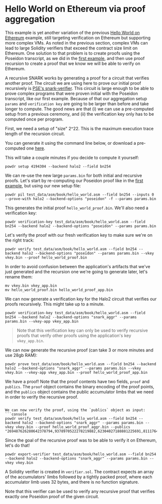 # Hello World on Ethereum via proof aggregation

This example is yet another variation of the previous [Hello World on Ethereum](./hello_world_ethereum.md)
example, still targeting verification on Ethereum but supporting more complex
VMs. As noted in the previous section, complex VMs can lead to large
Solidity verifiers that exceed the contract size limit on Ethereum. One
solution to that problem is to create proofs using the Poseidon transcript, as
we did in the [first example](./hello_world.md), and then use proof
recursion to create a proof that we know we will be able to verify on Ethereum.

A recursive SNARK works by generating a proof for a circuit that verifies
another proof. The circuit we are using here to prove our initial proof
recursively is [PSE's snark-verifier](https://github.com/privacy-scaling-explorations/snark-verifier/). This circuit is large enough
to be able to prove complex programs that were proven initial with the Poseidon
transcript, like our first example. Because of that our aggregation setup
`params` and `verification key` are going to be larger than before and take
longer to compute.  The good news are that (i) we can use a pre-computed setup
from a previous ceremony, and (ii) the verification key only has to be computed
once per program.

First, we need a setup of "size" 2^22. This is the maximum execution trace length of the recursion circuit.

You can generate it using the command line below, or download a pre-computed
one [here](https://drive.google.com/file/d/1xG_O_KqooiRR3QJno3tXIiNELSB2AQMH/view?usp=drive_link).

This will take a couple minutes if you decide to compute it yourself:
```console
powdr setup 4194304 --backend halo2 --field bn254
```

We can re-use the new large `params.bin` for both initial and recursive proofs.
Let's start by re-computing our Poseidon proof like in the [first example](./hello_world.md),
but using our new setup file:
```console
powdr pil test_data/asm/book/hello_world.asm --field bn254 --inputs 0 --prove-with halo2 --backend-options "poseidon" -f --params params.bin
```

This generates the initial proof `hello_world_proof.bin`.
We'll also need a verification key:
```console
powdr verification-key test_data/asm/book/hello_world.asm --field bn254 --backend halo2 --backend-options "poseidon" --params params.bin
```

Let's verify the proof with our fresh verification key to make sure we're on the right track:
```console
powdr verify test_data/asm/book/hello_world.asm --field bn254 --backend halo2 --backend-options "poseidon" --params params.bin --vkey vkey.bin --proof hello_world_proof.bin
```

In order to avoid confusion between the application's artifacts
that we've just generated and the recursion one we're going to generate
later, let's rename them:
```console
mv vkey.bin vkey_app.bin
mv hello_world_proof.bin hello_world_proof_app.bin
```

We can now generate a verification key for the Halo2 circuit that verifies our proofs recursively. This might take up to a minute.
```console
powdr verification-key test_data/asm/book/hello_world.asm --field bn254 --backend halo2 --backend-options "snark_aggr" --params params.bin --vkey-app vkey_app.bin
```

> Note that this verification key can only be used to verify recursive proofs that verify other proofs using the application's key `vkey_app.bin`.

We can now generate the recursive proof (can take 3 or more minutes and use 28gb RAM):
```console
powdr prove test_data/asm/book/hello_world.asm --field bn254 --backend halo2 --backend-options "snark_aggr" --params params.bin --vkey vkey.bin --vkey-app vkey_app.bin --proof hello_world_proof_app.bin
```

We have a proof! Note that the proof contents have two fields, `proof` and
`publics`.  The `proof` object contains the binary encoding of the proof
points, and the `publics` object contains the public accumulator limbs that we
need in order to verify the recursive proof.

```

We can now verify the proof, using the `publics` object as input:
```console
powdr verify test_data/asm/book/hello_world.asm --field bn254 --backend halo2 --backend-options "snark_aggr" --params params.bin --vkey vkey.bin --proof hello_world_proof_aggr.bin --publics "269487626280642378794,9378970522278219882,62304027188881225691,811176493438944,234778270138968319485,3212529982775999134,171155758373806079356,207910400337448,188563849779606300850,155626297629081952942,194348356185923309508,433061951018270,34598221006207900280,283775241405787955338,79508596887913496910,354189825580534"
```

Since the goal of the recursive proof was to be able to verify it on Ethereum, let's do that!
```console
powdr export-verifier test_data/asm/book/hello_world.asm --field bn254 --backend halo2 --backend-options "snark_aggr" --params params.bin --vkey vkey.bin
```

A Solidity verifier is created in `verifier.sol`. The contract expects an array of the accumulators' limbs followed by a tightly packed proof, where each accumulator limb uses 32 bytes, and there is no function signature.

Note that this verifier can be used to verify any recursive proof that verifies exactly one Poseidon proof of the given circuit.
